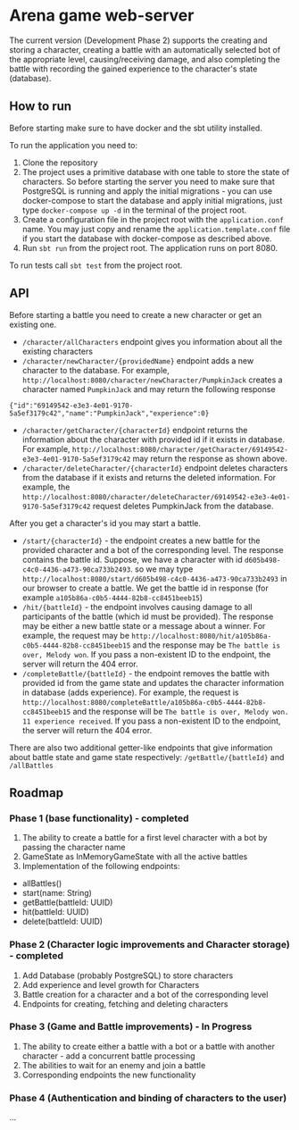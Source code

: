 # Arena game web-server 


The current version (Development Phase 2) supports the creating and storing a character, creating a battle with an automatically selected bot of the appropriate level, causing/receiving damage, and also completing the battle with recording the gained experience to the character's state (database).

## How to run

Before starting make sure to have docker and the sbt utility installed.

To run the application you need to:
1. Clone the repository
2. The project uses a primitive database with one table to store the state of characters. So before starting the server you need to make sure that PostgreSQL is running and apply the initial migrations - you can use docker-compose to start the database and apply initial migrations, just type `docker-compose up -d` in the terminal of the project root.
3. Create a configuration file in the project root with the `application.conf` name. You may just copy and rename the `application.template.conf` file if you start the database with docker-compose as described above.
4. Run `sbt run` from the project root. The application runs on port 8080.

To run tests call `sbt test` from the project root.

## API

Before starting a battle you need to create a new character or get an existing one.
- `/character/allCharacters` endpoint gives you information about all the existing characters
- `/character/newCharacter/{providedName}` endpoint adds a new character to the database. For example, `http://localhost:8080/character/newCharacter/PumpkinJack` creates a character named `PumpkinJack` and may return the following response

```
{"id":"69149542-e3e3-4e01-9170-5a5ef3179c42","name":"PumpkinJack","experience":0}
```

- `/character/getCharacter/{characterId}` endpoint returns the information about the character with provided id if it exists in database. For example, `http://localhost:8080/character/getCharacter/69149542-e3e3-4e01-9170-5a5ef3179c42` may return the response as shown above.
- `/character/deleteCharacter/{characterId}` endpoint deletes characters from the database if it exists and returns the deleted information. For example, the `http://localhost:8080/character/deleteCharacter/69149542-e3e3-4e01-9170-5a5ef3179c42` request deletes PumpkinJack from the database.


After you get a character's id you may start a battle. 
 - `/start/{characterId}` - the endpoint creates a new battle for the provided character and a bot of the corresponding level. The response contains the battle id. Suppose, we have a character with id `d605b498-c4c0-4436-a473-90ca733b2493`. so we may type `http://localhost:8080/start/d605b498-c4c0-4436-a473-90ca733b2493` in our browser to create a battle. We get the battle id in response (for example `a105b86a-c0b5-4444-82b8-cc8451beeb15`)
 - `/hit/{battleId}` - the endpoint involves causing damage to all participants of the battle (which id must be provided). The response may be either a new battle state or a message about a winner. For example, the request may be `http://localhost:8080/hit/a105b86a-c0b5-4444-82b8-cc8451beeb15` and the response may be `The battle is over, Melody won`. 
 If you pass a non-existent ID to the endpoint, the server will return the 404 error.
 - `/completeBattle/{battleId}` - the endpoint removes the battle with provided id from the game state and updates the character information in database (adds experience). For example, the request is `http://localhost:8080/completeBattle/a105b86a-c0b5-4444-82b8-cc8451beeb15` and the response will be `The battle is over, Melody won. 11 experience received`. If you pass a non-existent ID to the endpoint, the server will return the 404 error.
 
 There are also two additional getter-like endpoints that give information about battle state and game state respectively: `/getBattle/{battleId}` and `/allBattles` 

## Roadmap

### Phase 1 (base functionality) - completed
1. The ability to create a battle for a first level character with a bot by passing the character name
2. GameState as InMemoryGameState with all the active battles
3. Implementation of the following endpoints:
  - allBattles()
  - start(name: String)
  - getBattle(battleId: UUID)
  - hit(battleId: UUID)
  - delete(battleId: UUID)

### Phase 2 (Character logic improvements and Character storage) - completed
1. Add Database (probably PostgreSQL) to store characters
2. Add experience and level growth for Characters
3. Battle creation for a character and a bot of the corresponding level
4. Endpoints for creating, fetching and deleting characters

### Phase 3 (Game and Battle improvements) - In Progress
1. The ability to create either a battle with a bot or a battle with another character - add a concurrent battle processing
2. The abilities to wait for an enemy and join a battle
3. Corresponding endpoints the new functionality

### Phase 4 (Authentication and binding of characters to the user)
...

